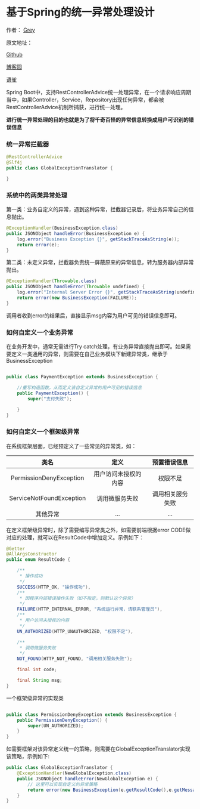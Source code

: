 # 基于Spring的统一异常处理设计

作者： [Grey](https://www.cnblogs.com/greyzeng)

原文地址：

[Github](https://github.com/GreyZeng/articles/blob/master/%E5%9F%BA%E4%BA%8ESpring%E7%9A%84%E7%BB%9F%E4%B8%80%E5%BC%82%E5%B8%B8%E5%A4%84%E7%90%86%E8%AE%BE%E8%AE%A1.md)

[博客园](https://www.cnblogs.com/greyzeng/p/11733327.html)

[语雀](https://www.yuque.com/greyzeng/uzfhep/kvfqv2)


Spring Boot中，支持RestControllerAdvice统一处理异常，在一个请求响应周期当中，如果Controller，Service，Repository出现任何异常，都会被RestControllerAdvice机制所捕获，进行统一处理。

**进行统一异常处理的目的也就是为了将千奇百怪的异常信息转换成用户可识别的错误信息**

### 统一异常拦截器

```Java
@RestControllerAdvice
@Slf4j
public class GlobalExceptionTranslator {

}
```

### 系统中的两类异常处理


第一类：业务自定义的异常，遇到这种异常，拦截器记录后，将业务异常自己的信息抛出。

```Java
@ExceptionHandler(BusinessException.class)
public JSONObject handleError(BusinessException e) {
    log.error("Business Exception {}", getStackTraceAsString(e));
    return error(e);
}
```

第二类：未定义异常，拦截器负责统一屏蔽原来的异常信息，转为服务器内部异常抛出。

```Java
@ExceptionHandler(Throwable.class)
public JSONObject handleError(Throwable undefined) {
    log.error("Internal Server Error {}", getStackTraceAsString(undefined));
    return error(new BusinessException(FAILURE));
}
```

调用者收到error的结果后，直接显示msg内容为用户可见的错误信息即可。

### 如何自定义一个业务异常

在业务开发中，通常无需进行Try catch处理，有业务异常直接抛出即可。如果需要定义一类通用的异常，则需要在自己业务模块下新建异常类，继承于 BusinessException

```Java

public class PaymentException extends BusinessException {

    //重写构造函数，从而定义该自定义异常的用户可见的错误信息
    public PaymentException() {
        super("支付失败");
        
    }
}
```

### 如何自定义一个框架级异常

在系统框架层面，已经预定义了一些常见的异常类，如：

类名|定义|预置错误信息
:-: | :-: | :-:
PermissionDenyException	|用户访问未授权的内容	|权限不足
ServiceNotFoundException|	调用微服务失败|	调用相关服务失败
其他异常| ...|...

在定义框架级异常时，除了需要编写异常类之外，如需要前端根据error CODE做对应的处理，就可以在ResultCode中增加定义。示例如下：

```Java
@Getter
@AllArgsConstructor
public enum ResultCode {

    /**
     * 操作成功
     */
    SUCCESS(HTTP_OK, "操作成功"),
    /**
     * 因程序内部错误操作失败（如不指定，则默认这个异常）
     */
    FAILURE(HTTP_INTERNAL_ERROR, "系统运行异常，请联系管理员"),
    /**
     * 用户访问未授权的内容
     */
    UN_AUTHORIZED(HTTP_UNAUTHORIZED, "权限不足"),

    /**
     * 调用微服务失败
     */
    NOT_FOUND(HTTP_NOT_FOUND, "调用相关服务失败");

    final int code;

    final String msg;
}
```

一个框架级异常的实现类
```Java

public class PermissionDenyException extends BusinessException {
    public PermissionDenyException() {
        super(UN_AUTHORIZED);
    }
}
```


如需要框架对该异常定义统一的策略，则需要在GlobalExceptionTranslator实现该策略，示例如下:

```Java
public class GlobalExceptionTranslator {   
    @ExceptionHandler(NewGlobalException.class)
    public JSONObject handleError(NewGlobalException e) {
        // 这里可以实现自定义的异常策略
        return error(new BusinessException(e.getResultCode(),e.getMessage()));
    }
}
```